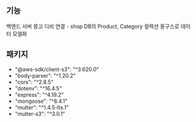 ## 기능

백엔드 서버
몽고 디비 연결 - shop DB의 Product, Category 컬렉션
몽구스로 데이터 모델화

## 패키지

- "@aws-sdk/client-s3": "^3.620.0"
- "body-parser": "^1.20.2"
- "cors": "^2.8.5"
- "dotenv": "^16.4.5"
- "express": "^4.19.2"
- "mongoose": "^8.4.1"
- "multer": "^1.4.5-lts.1"
- "multer-s3": "^3.0.1"

